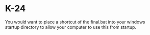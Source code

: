 # K-24
You would want to place a shortcut of the final.bat into your windows startup directory to allow your computer to use this from startup.
